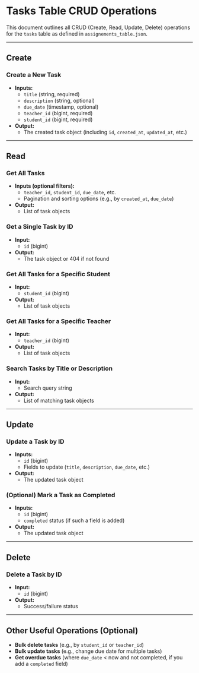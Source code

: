 # Tasks Table CRUD Operations

This document outlines all CRUD (Create, Read, Update, Delete) operations for the `tasks` table as defined in `assignements_table.json`.

---

## Create

### Create a New Task

- **Inputs:**
  - `title` (string, required)
  - `description` (string, optional)
  - `due_date` (timestamp, optional)
  - `teacher_id` (bigint, required)
  - `student_id` (bigint, required)
- **Output:**
  - The created task object (including `id`, `created_at`, `updated_at`, etc.)

---

## Read

### Get All Tasks

- **Inputs (optional filters):**
  - `teacher_id`, `student_id`, `due_date`, etc.
  - Pagination and sorting options (e.g., by `created_at`, `due_date`)
- **Output:**
  - List of task objects

### Get a Single Task by ID

- **Input:**
  - `id` (bigint)
- **Output:**
  - The task object or 404 if not found

### Get All Tasks for a Specific Student

- **Input:**
  - `student_id` (bigint)
- **Output:**
  - List of task objects

### Get All Tasks for a Specific Teacher

- **Input:**
  - `teacher_id` (bigint)
- **Output:**
  - List of task objects

### Search Tasks by Title or Description

- **Input:**
  - Search query string
- **Output:**
  - List of matching task objects

---

## Update

### Update a Task by ID

- **Inputs:**
  - `id` (bigint)
  - Fields to update (`title`, `description`, `due_date`, etc.)
- **Output:**
  - The updated task object

### (Optional) Mark a Task as Completed

- **Inputs:**
  - `id` (bigint)
  - `completed` status (if such a field is added)
- **Output:**
  - The updated task object

---

## Delete

### Delete a Task by ID

- **Input:**
  - `id` (bigint)
- **Output:**
  - Success/failure status

---

## Other Useful Operations (Optional)

- **Bulk delete tasks** (e.g., by `student_id` or `teacher_id`)
- **Bulk update tasks** (e.g., change due date for multiple tasks)
- **Get overdue tasks** (where `due_date` < now and not completed, if you add a `completed` field)
